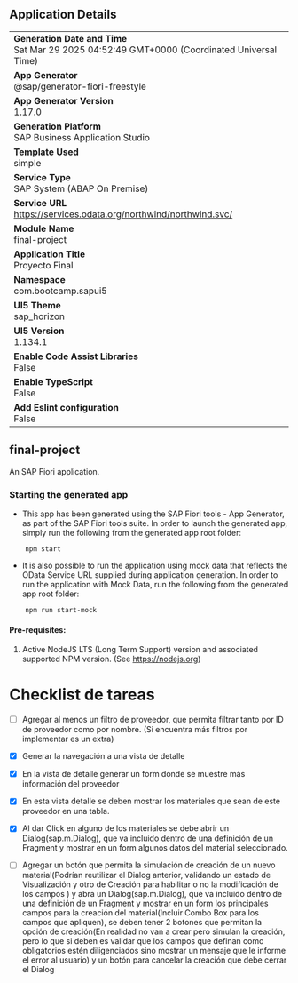 ## Application Details
|               |
| ------------- |
|**Generation Date and Time**<br>Sat Mar 29 2025 04:52:49 GMT+0000 (Coordinated Universal Time)|
|**App Generator**<br>@sap/generator-fiori-freestyle|
|**App Generator Version**<br>1.17.0|
|**Generation Platform**<br>SAP Business Application Studio|
|**Template Used**<br>simple|
|**Service Type**<br>SAP System (ABAP On Premise)|
|**Service URL**<br>https://services.odata.org/northwind/northwind.svc/|
|**Module Name**<br>final-project|
|**Application Title**<br>Proyecto Final|
|**Namespace**<br>com.bootcamp.sapui5|
|**UI5 Theme**<br>sap_horizon|
|**UI5 Version**<br>1.134.1|
|**Enable Code Assist Libraries**<br>False|
|**Enable TypeScript**<br>False|
|**Add Eslint configuration**<br>False|

## final-project

An SAP Fiori application.

### Starting the generated app

-   This app has been generated using the SAP Fiori tools - App Generator, as part of the SAP Fiori tools suite.  In order to launch the generated app, simply run the following from the generated app root folder:

```
    npm start
```

- It is also possible to run the application using mock data that reflects the OData Service URL supplied during application generation.  In order to run the application with Mock Data, run the following from the generated app root folder:

```
    npm run start-mock
```

#### Pre-requisites:

1. Active NodeJS LTS (Long Term Support) version and associated supported NPM version.  (See https://nodejs.org)


# Checklist de tareas

- [ ] Agregar al menos un filtro de proveedor, que permita
filtrar tanto por ID de proveedor como por nombre. (Si encuentra más filtros por implementar es un extra)

- [x] Generar la navegación a una vista de detalle

- [x] En la vista de detalle generar un form donde se muestre más información del proveedor

- [x] En esta vista detalle se deben mostrar los materiales que sean de este proveedor en una tabla.

- [x] Al dar Click en alguno de los materiales se debe abrir un Dialog(sap.m.Dialog), que va incluido dentro de una definición de un Fragment y mostrar en un form algunos datos del material seleccionado.

- [ ] Agregar un botón que permita la simulación de creación de un nuevo material(Podrían reutilizar el Dialog anterior, validando un estado de Visualización y otro de Creación para habilitar o no la modificación de los campos ) y abra un Dialog(sap.m.Dialog), que va incluido dentro de una definición de un Fragment y mostrar en un form los principales campos para la creación del material(Incluir Combo Box para los campos que apliquen), se deben tener 2 botones que permitan la opción de creación(En realidad no van a crear pero simulan la creación, pero lo que si deben es validar que los campos que definan como obligatorios estén diligenciados sino mostrar un mensaje que le informe el error al usuario) y un botón para cancelar la creación que debe cerrar el Dialog